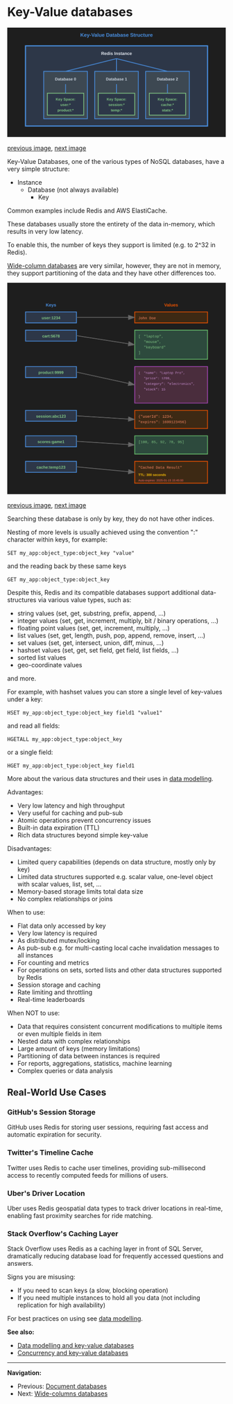 # Key-Value databases

<a name="image1"></a>
![Key-Value Database Structure](./images/key-value-db-structure.svg)

[previous image](./document-dbs.md#image3), [next image](./key-value-dbs.md#image2)

Key-Value Databases, one of the various types of NoSQL databases, have a very simple structure:

- Instance
    - Database (not always available)
        - Key

Common examples include Redis and AWS ElastiCache.

These databases usually store the entirety of the data in-memory, which results in very low latency.

To enable this, the number of keys they support is limited (e.g. to 2^32 in Redis).

[Wide-column databases](./wide-column-dbs.md) are very similar, however, they are not in memory, they support partitioning of the data and they have other differences too.

<a name="image2"></a>
![Key-Value Database Layout](./images/key-value-db-layout.svg)

[previous image](./key-value-dbs.md#image1), [next image](./wide-column-dbs.md#image1)

Searching these database is only by key, they do not have other indices.

Nesting of more levels is usually achieved using the convention ":" character within keys, for example:

```Redis
SET my_app:object_type:object_key "value"
```

and the reading back by these same keys

```Redis
GET my_app:object_type:object_key
```

Despite this, Redis and its compatible databases support additional data-structures via various value types, such as:

- string values (set, get, substring, prefix, append, ...)
- integer values (set, get, increment, multiply, bit / binary operations, ...)
- floating point values (set, get, increment, multiply, ...)
- list values (set, get, length, push, pop, append, remove, insert, ...)
- set values (set, get, intersect, union, diff, minus, ...)
- hashset values (set, get, set field, get field, list fields, ...)
- sorted list values
- geo-coordinate values

and more.


For example, with hashset values you can store a single level of key-values under a key:

```Redis
HSET my_app:object_type:object_key field1 "value1"
```

and read all fields:

```Redis
HGETALL my_app:object_type:object_key
```

or a single field:

```Redis
HGET my_app:object_type:object_key field1
```

More about the various data structures and their uses in [data modelling](./data-modelling-key-values-dbs.md).

Advantages:

- Very low latency and high throughput
- Very useful for caching and pub-sub
- Atomic operations prevent concurrency issues
- Built-in data expiration (TTL)
- Rich data structures beyond simple key-value

Disadvantages:

- Limited query capabilities (depends on data structure, mostly only by key)
- Limited data structures supported e.g. scalar value, one-level object with scalar values, list, set, ...
- Memory-based storage limits total data size
- No complex relationships or joins

When to use:

- Flat data only accessed by key
- Very low latency is required
- As distributed mutex/locking
- As pub-sub e.g. for multi-casting local cache invalidation messages to all instances
- For counting and metrics
- For operations on sets, sorted lists and other data structures supported by Redis
- Session storage and caching
- Rate limiting and throttling
- Real-time leaderboards

When NOT to use:

- Data that requires consistent concurrent modifications to multiple items or even multiple fields in item
- Nested data with complex relationships
- Large amount of keys (memory limitations)
- Partitioning of data between instances is required
- For reports, aggregations, statistics, machine learning
- Complex queries or data analysis

## Real-World Use Cases

### GitHub's Session Storage
GitHub uses Redis for storing user sessions, requiring fast access and automatic expiration for security.

### Twitter's Timeline Cache
Twitter uses Redis to cache user timelines, providing sub-millisecond access to recently computed feeds for millions of users.

### Uber's Driver Location
Uber uses Redis geospatial data types to track driver locations in real-time, enabling fast proximity searches for ride matching.

### Stack Overflow's Caching Layer
Stack Overflow uses Redis as a caching layer in front of SQL Server, dramatically reducing database load for frequently accessed questions and answers.

Signs you are misusing:

- If you need to scan keys (a slow, blocking operation)
- If you need multiple instances to hold all you data (not including replication for high availability)

For best practices on using see [data modelling](./data-modelling-key-values-dbs.md).

**See also:**

- [Data modelling and key-value databases](./data-modelling-key-values-dbs.md)
- [Concurrency and key-value databases](./concurrency-key-value-dbs.md)

---

**Navigation:**

- Previous: [Document databases](./document-dbs.md)
- Next: [Wide-columns databases](./wide-column-dbs.md)
